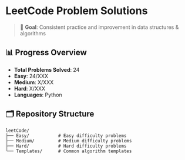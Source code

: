 # LeetCode Problem Solutions

> 🎯 **Goal**: Consistent practice and improvement in data structures & algorithms

## 📊 Progress Overview
- **Total Problems Solved**: 24
- **Easy**: 24/XXX
- **Medium**: X/XXX  
- **Hard**: X/XXX
- **Languages**: Python

## 🗂️ Repository Structure

```
leetCode/
├── Easy/           # Easy difficulty problems
├── Medium/         # Medium difficulty problems  
├── Hard/           # Hard difficulty problems
└── Templates/      # Common algorithm templates
```
